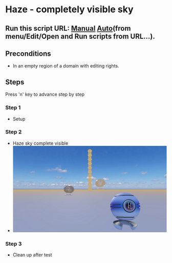 # Haze - completely visible sky
## Run this script URL: [Manual](https://raw.githubusercontent.com/highfidelity/hifi_tests/master/tests/engine/render/effect/haze/visible_sky/test.js)   [Auto](https://raw.githubusercontent.com/highfidelity/hifi_tests/master/tests/engine/render/effect/haze/visible_sky/testAuto.js)(from menu/Edit/Open and Run scripts from URL...).

## Preconditions
- In an empty region of a domain with editing rights.

## Steps
Press 'n' key to advance step by step

### Step 1
- Setup
### Step 2
- Haze sky complete visible
- ![](./ExpectedImage_00000.png)
### Step 3
- Clean up after test
